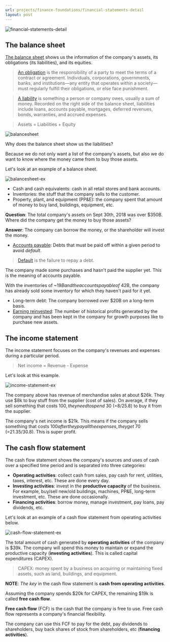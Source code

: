 ```yaml
---
url: projects/finance-foundations/financial-statements-detail
layout: post
---
```


![financial-statements-detail][financial-statements-detail]

<toc>

## The balance sheet

[The balance sheet](https://www.investopedia.com/terms/b/balancesheet.asp) shows us the information of the company's assets, its obligations (its liabilities), and its equities.

> [An obligation](https://www.investopedia.com/terms/o/obligation.asp) is the responsibility of a party to meet the terms of a contract or agreement. Individuals, corporations, governments, banks, and institutions—any entity that operates within a society—must regularly fulfill their obligations, or else face punishment.

> [A liability](https://www.investopedia.com/terms/l/liability.asp) is something a person or company owes, usually a sum of money. Recorded on the right side of the balance sheet, liabilities include loans, accounts payable, mortgages, deferred revenues, bonds, warranties, and accrued expenses.

> Assets = Liabilities + Equity

![balancesheet][balancesheet]

Why does the balance sheet show us the liabilities?

Because we do not only want a list of the company's assets, but also we do want to know where the money came from to buy those assets.

Let's look at an example of a balance sheet.

![balancesheet-ex][balancesheet-ex]

- Cash and cash equivalents: cash in all retail stores and bank accounts.
- Inventories: the stuff that the company sells to the customer.
- Property, plant, and equipment (PP&E): the company spent that amount of money to buy land, buildings, equipment, etc.

**Question**: The total company's assets on Sept 30th, 2018 was over $350B. Where did the company get the money to buy those assets?

**Answer**: The company can borrow the money, or the shareholder will invest the money.

- [Accounts payable](https://www.investopedia.com/terms/a/accountspayable.asp): Debts that must be paid off within a given period to avoid _default_.

> [Default](https://www.investopedia.com/terms/d/default2.asp) is the failure to repay a debt.

The company made some purchases and hasn't paid the supplier yet. This is the meaning of accounts payable.

With the inventories of ~$19B and the accounts payable of ~$42B, the company has already sold some inventory for which they haven't paid for it yet.

- Long-term debt: The company borrowed over $20B on a long-term basis.
- [Earning reinvested](https://www.investopedia.com/terms/r/retainedearnings.asp): The number of historical profits generated by the company and has been kept in the company for growth purposes like to purchase new assets.

## The income statement

The income statement focuses on the company's revenues and expenses during a particular period.

> Net income = Revenue - Expense

Let's look at this example.

![income-statement-ex][income-statement-ex]

The company above has revenue of merchandise sales at about $26k. They use $8k to buy stuff from the supplier (cost of sales). On average, if they sell something that costs $100, they need to spend ~$30 (=8/25.8) to buy it from the supplier.

The company's net income is $21k. This means if the company sells something that costs $100 after they pay all the expenses, they get ~$70 (=21.35/30.8). This is super profit.

## The cash flow statement

The cash flow statement shows the company's sources and uses of cash over a specified time period and is separated into three categories:

- **Operating activities**: collect cash from sales, pay cash for rent, utilities, taxes, interest, etc. These are done every day.
- **Investing activities**: invest in the **productive capacity** of the business. For example, buy/sell new/old buildings, machines, PP&E, long-term investment, etc. These are done occasionally.
- **Financing activities**: borrow money, manage investment, pay loans, pay dividends, etc.

Let's look at an example of a cash flow statement from operating activities below.

![cash-flow-statement-ex][cash-flow-statement-ex]

The total amount of cash generated by **operating activities** of the company is $39k.
The company will spend this money to maintain or expand the productive capacity (**investing activities**). This is called capital expenditures (CAPEX).

> CAPEX: money spent by a business on acquiring or maintaining fixed assets, such as land, buildings, and equipment.

**NOTE**: _The key_ in the cash flow statement is **cash from operating activities**.

Assuming the company spends $20k for CAPEX, the remaining $19k is called **free cash flow**.

**Free cash flow** (FCF) is the cash that the company is free to use. Free cash flow represents a company's financial flexibility.

The company can use this FCF to pay for the debt, pay dividends to shareholders, buy back shares of stock from shareholders, etc (**financing activities**).

<!-- MARKDOWN LINKS & IMAGES -->

[financial-statements-detail]: /assets/images/projects/finance-foundations/financial-statements-detail/financial-statements-detail.jpg
[balancesheet]: /assets/images/projects/finance-foundations/financial-statements-detail/balancesheet.jpg
[balancesheet-ex]: /assets/images/projects/finance-foundations/financial-statements-detail/balancesheet-ex.jpg
[income-statement-ex]: /assets/images/projects/finance-foundations/financial-statements-detail/income-statement-ex.jpg
[cash-flow-statement-ex]: /assets/images/projects/finance-foundations/financial-statements-detail/cash-flow-statement-ex.jpg
